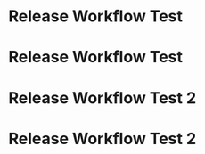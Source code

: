 # Release Workflow Test
# Release Workflow Test
# Release Workflow Test 2
# Release Workflow Test 2
